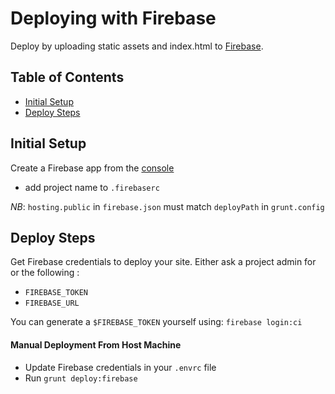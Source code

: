 # Deploying with Firebase

Deploy by uploading static assets and index.html to [Firebase](https://www.firebase.com/docs/hosting/).

## Table of Contents

- [Initial Setup](#initial-setup)
- [Deploy Steps](#deploy-steps)

## Initial Setup

Create a Firebase app from the [console](https://console.firebase.google.com/)

- add project name to `.firebaserc`

*NB*: `hosting.public` in `firebase.json` must match `deployPath` in `grunt.config`

## Deploy Steps

Get Firebase credentials to deploy your site. Either ask a project admin for or the following :

- `FIREBASE_TOKEN`
- `FIREBASE_URL`

You can generate a `$FIREBASE_TOKEN` yourself using: `firebase login:ci`

#### Manual Deployment From Host Machine

- Update Firebase credentials in your `.envrc` file
- Run `grunt deploy:firebase`
